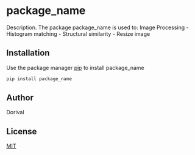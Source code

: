 # package_name

Description.
The package package_name is used to:
Image Processing - Histogram matching - Structural similarity - Resize image

## Installation

Use the package manager [pip](https://pip.pypa.io/en/stable/) to install package_name

```bash
pip install package_name
```

## Author

Dorival

## License

[MIT](https://choosealicense.com/licenses/mit/)
